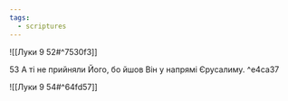 ```yaml
---
tags:
  - scriptures
---
```


![[Луки 9 52#^7530f3]]

53 А ті не прийняли Його, бо йшов Він у напрямі Єрусалиму. ^e4ca37

![[Луки 9 54#^64fd57]]